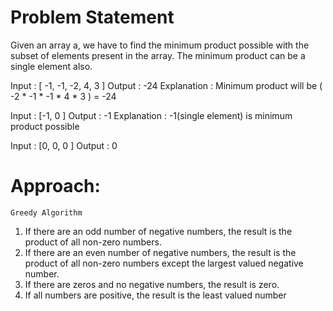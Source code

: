 # Problem Statement 

Given an array a, we have to find the minimum product possible with the subset of elements present in the array. The minimum product can be a single element also.

Input : [ -1, -1, -2, 4, 3 ]
Output : -24
Explanation : Minimum product will be ( -2 * -1 * -1 * 4 * 3 ) = -24

Input : [-1, 0 ]
Output : -1
Explanation : -1(single element) is minimum product possible
 
Input : [0, 0, 0 ]
Output : 0

# Approach:

`Greedy Algorithm`

1. If there are an odd number of negative numbers, the result is the product of all non-zero numbers.
2. If there are an even number of negative numbers, the result is the product of all non-zero numbers except the largest valued negative number.
3. If there are zeros and no negative numbers, the result is zero.
4. If all numbers are positive, the result is the least valued number
